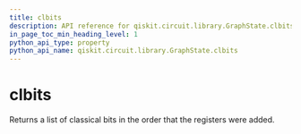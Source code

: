 ```yaml
---
title: clbits
description: API reference for qiskit.circuit.library.GraphState.clbits
in_page_toc_min_heading_level: 1
python_api_type: property
python_api_name: qiskit.circuit.library.GraphState.clbits
---
```


# clbits

Returns a list of classical bits in the order that the registers were added.

